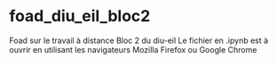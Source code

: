 # foad_diu_eil_bloc2
Foad sur le travail à distance Bloc 2 du diu-eil
Le fichier en .ipynb est à ouvrir en utilisant les navigateurs Mozilla Firefox ou Google Chrome
